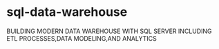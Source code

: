# sql-data-warehouse
BUILDING MODERN DATA WAREHOUSE WITH SQL SERVER INCLUDING ETL PROCESSES,DATA MODELING,AND ANALYTICS
